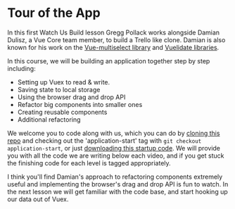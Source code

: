 # Tour of the App

In this first Watch Us Build lesson Gregg Pollack works alongside Damian Dulisz, a Vue Core team member, to build a Trello like clone.  Damian is also known for his work on the [Vue-multiselect library](https://vue-multiselect.js.org/) and [Vuelidate libraries](https://github.com/vuelidate/vuelidate).  

In this course, we will be building an application together step by step including:

* Setting up Vuex to read & write.
* Saving state to local storage
* Using the browser drag and drop API
* Refactor big components into smaller ones
* Creating reusable components
* Additional refactoring

We welcome you to code along with us, which you can do by [cloning this repo](https://github.com/Code-Pop/watch-us-build-trello) and checking out the 'application-start' tag with `git checkout application-start`, or just [downloading this startup code](https://github.com/Code-Pop/watch-us-build-trello/releases/tag/application-start).  We will provide you with all the code we are writing below each video, and if you get stuck the finishing code for each level is tagged appropriately.

I think you'll find Damian's approach to refactoring components extremely useful and implementing the browser's drag and drop API is fun to watch.  In the next lesson we will get familiar with the code base, and start hooking up our data out of Vuex.
